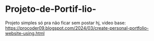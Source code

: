 # Projeto-de-Portif-lio-
Projeto simples só pra não ficar sem postar hj, video base: https://procoder09.blogspot.com/2024/03/create-personal-portfolio-website-using.html
